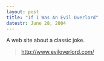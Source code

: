 ```yaml
---
layout: post
title: "If I Was An Evil Overlord"
datestr: June 28, 2004
---
```


A web site about a classic joke.
<blockquote><a href="http://www.eviloverlord.com/" title="Evil Overlord Inc.">http://www.eviloverlord.com/</a></blockquote>

